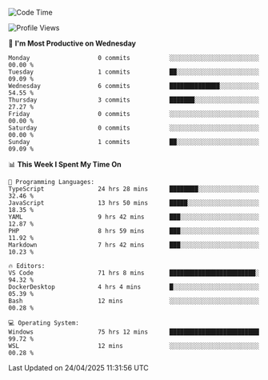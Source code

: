 <!--START_SECTION:waka-->
![Code Time](http://img.shields.io/badge/Code%20Time-4%2C737%20hrs%2032%20mins-blue)

![Profile Views](http://img.shields.io/badge/Profile%20Views-0-blue)

📅 **I'm Most Productive on Wednesday** 

```text
Monday                   0 commits           ░░░░░░░░░░░░░░░░░░░░░░░░░   00.00 % 
Tuesday                  1 commits           ██░░░░░░░░░░░░░░░░░░░░░░░   09.09 % 
Wednesday                6 commits           ██████████████░░░░░░░░░░░   54.55 % 
Thursday                 3 commits           ███████░░░░░░░░░░░░░░░░░░   27.27 % 
Friday                   0 commits           ░░░░░░░░░░░░░░░░░░░░░░░░░   00.00 % 
Saturday                 0 commits           ░░░░░░░░░░░░░░░░░░░░░░░░░   00.00 % 
Sunday                   1 commits           ██░░░░░░░░░░░░░░░░░░░░░░░   09.09 % 
```


📊 **This Week I Spent My Time On** 

```text
💬 Programming Languages: 
TypeScript               24 hrs 28 mins      ████████░░░░░░░░░░░░░░░░░   32.46 % 
JavaScript               13 hrs 50 mins      █████░░░░░░░░░░░░░░░░░░░░   18.35 % 
YAML                     9 hrs 42 mins       ███░░░░░░░░░░░░░░░░░░░░░░   12.87 % 
PHP                      8 hrs 59 mins       ███░░░░░░░░░░░░░░░░░░░░░░   11.92 % 
Markdown                 7 hrs 42 mins       ███░░░░░░░░░░░░░░░░░░░░░░   10.23 % 

🔥 Editors: 
VS Code                  71 hrs 8 mins       ████████████████████████░   94.32 % 
DockerDesktop            4 hrs 4 mins        █░░░░░░░░░░░░░░░░░░░░░░░░   05.39 % 
Bash                     12 mins             ░░░░░░░░░░░░░░░░░░░░░░░░░   00.28 % 

💻 Operating System: 
Windows                  75 hrs 12 mins      █████████████████████████   99.72 % 
WSL                      12 mins             ░░░░░░░░░░░░░░░░░░░░░░░░░   00.28 % 
```


 Last Updated on 24/04/2025 11:31:56 UTC
<!--END_SECTION:waka-->
